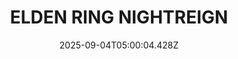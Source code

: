 ---
title: "ELDEN RING NIGHTREIGN"
id: 2622380
date: 2025-09-04T05:00:04.428Z
link: games/steam/recent/elden-ring-nightreign
image: http://media.steampowered.com/steamcommunity/public/images/apps/2622380/c59f3732d379c9667450b174353d69d5bcea95a5.jpg
playtime_2weeks: 2223
playtime_forever: 12814
playtime_windows_forever: 0
playtime_mac_forever: 0
playtime_linux_forever: 12814
playtime_deck_forever: 12814
---